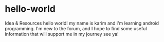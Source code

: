 # hello-world
Idea &amp; Resources
hello world! my name is karim and i'm learning android programming. I'm new to the forum, and I hope 
to find some useful information that will support me in my journey see ya!
